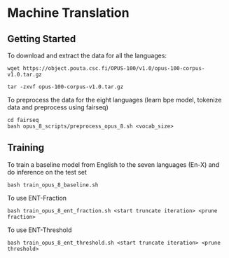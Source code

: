 # Machine Translation


## Getting Started 
To download and extract the data for all the languages:
```
wget https://object.pouta.csc.fi/OPUS-100/v1.0/opus-100-corpus-v1.0.tar.gz

tar -zxvf opus-100-corpus-v1.0.tar.gz
```

To preprocess the data for the eight languages (learn bpe model, tokenize data and preprocess using fairseq)
```
cd fairseq 
bash opus_8_scripts/preprocess_opus_8.sh <vocab_size>
```

## Training 
To train a baseline model from English to the seven languages (En-X) and do inference on the test set
```
bash train_opus_8_baseline.sh
```

To use ENT-Fraction
```
bash train_opus_8_ent_fraction.sh <start truncate iteration> <prune fraction>
```

To use ENT-Threshold
```
bash train_opus_8_ent_threshold.sh <start truncate iteration> <prune threshold>
```
